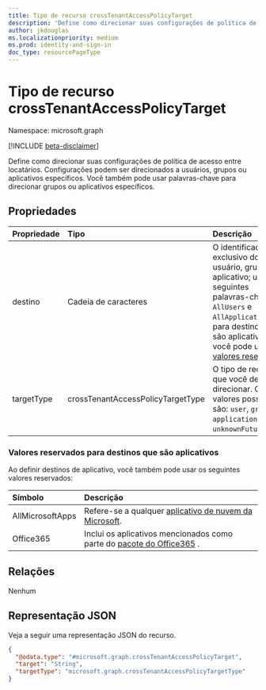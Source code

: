 ```yaml
---
title: Tipo de recurso crossTenantAccessPolicyTarget
description: 'Define como direcionar suas configurações de política de acesso entre locatários. Configurações podem ser direcionados a usuários, grupos ou aplicativos específicos.'
author: jkdouglas
ms.localizationpriority: medium
ms.prod: identity-and-sign-in
doc_type: resourcePageType
---
```


# <a name="crosstenantaccesspolicytarget-resource-type"></a>Tipo de recurso crossTenantAccessPolicyTarget

Namespace: microsoft.graph

[!INCLUDE [beta-disclaimer](../../includes/beta-disclaimer.md)]

Define como direcionar suas configurações de política de acesso entre locatários. Configurações podem ser direcionados a usuários, grupos ou aplicativos específicos. Você também pode usar palavras-chave para direcionar grupos ou aplicativos específicos.

## <a name="properties"></a>Propriedades

|Propriedade|Tipo|Descrição|
|:---|:---|:---|
| destino | Cadeia de caracteres | O identificador exclusivo do usuário, grupo ou aplicativo; uma das seguintes palavras-chave: `AllUsers` e `AllApplications`; ou para destinos que são aplicativos, você pode usar [valores reservados](#reserved-values-for-targets-that-are-applications). |
| targetType | crossTenantAccessPolicyTargetType | O tipo de recurso que você deseja direcionar. Os valores possíveis são: `user`, `group`, `application`, `unknownFutureValue`. |

### <a name="reserved-values-for-targets-that-are-applications"></a>Valores reservados para destinos que são aplicativos

Ao definir destinos de aplicativo, você também pode usar os seguintes valores reservados:

| Símbolo | Descrição |
|:---|:---|
| AllMicrosoftApps | Refere-se a qualquer [aplicativo de nuvem da Microsoft](/azure/active-directory/conditional-access/concept-conditional-access-cloud-apps#microsoft-cloud-applications). |
| Office365 | Inclui os aplicativos mencionados como parte do [pacote do Office365](/azure/active-directory/conditional-access/concept-conditional-access-cloud-apps#office-365) . |

## <a name="relationships"></a>Relações

Nenhum

## <a name="json-representation"></a>Representação JSON

Veja a seguir uma representação JSON do recurso.
<!-- {
  "blockType": "resource",
  "@odata.type": "microsoft.graph.crossTenantAccessPolicyTarget"
}
-->

``` json
{
  "@odata.type": "#microsoft.graph.crossTenantAccessPolicyTarget",
  "target": "String",
  "targetType": "microsoft.graph.crossTenantAccessPolicyTargetType"
}
```
